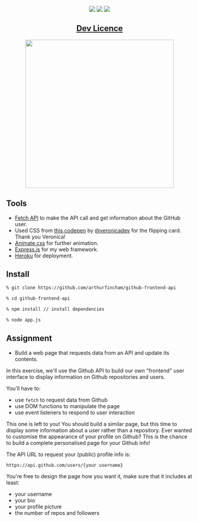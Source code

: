 <div align="center">

![](https://img.shields.io/github/last-commit/arthurfincham/github-frontend-api)
![](https://img.shields.io/github/languages/count/arthurfincham/github-frontend-api)
![](https://img.shields.io/github/languages/code-size/arthurfincham/github-frontend-api)


## [Dev Licence](https://git-card.herokuapp.com/)

<img src="public/css/images/preview.gif" width="400px">

</div>

## Tools

* [Fetch API](https://developer.mozilla.org/en-US/docs/Web/API/Fetch_API) to make the API call and get information about the GitHub user.
* Used CSS from [this codepen](https://codepen.io/veronicadev/pen/VXqZgR) by [@veronicadev](https://github.com/veronicadev) for the flipping card. Thank you Veronica!
* [Animate.css](https://animate.style/) for further animation.
* [Express.js](https://expressjs.com/) for my web framework.
* [Heroku](https://dashboard.heroku.com/) for deployment.


## Install

```bash
% git clone https://github.com/arthurfincham/github-frontend-api
```
```bash
% cd github-frontend-api
```
```bash
% npm install // install dependencies
```
```bash
% node app.js
```


## Assignment

* Build a web page that requests data from an API and update its contents.

In this exercise, we'll use the Github API to build our own "frontend" user interface to display information on Github repositories and users. 

You'll have to:
 * use `fetch` to request data from Github
 * use DOM functions to manipulate the page
 * use event listeners to respond to user interaction

 This one is left to you! You should build a similar page, but this time to display some information about a user rather than a repository. Ever wanted to customise the appearance of your profile on Github? This is the chance to build a complete personalised page for your Github info!

The API URL to request your (public) profile info is:
```
https://api.github.com/users/{your username}
```

You're free to design the page how you want it, make sure that it includes at least:
 * your username
 * your bio
 * your profile picture
 * the number of repos and followers